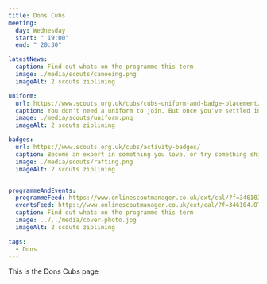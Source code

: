 ```yaml
---
title: Dons Cubs
meeting:
  day: Wednesday
  start: " 19:00"
  end: " 20:30"

latestNews:
  caption: Find out whats on the programme this term
  image: ./media/scouts/canoeing.png
  imageAlt: 2 scouts ziplining

uniform:
  url: https://www.scouts.org.uk/cubs/cubs-uniform-and-badge-placement/
  caption: You don't need a uniform to join. But once you've settled in, you'll start speedily earning badges, and you'll need to know where to put them!
  image: ./media/scouts/uniform.png
  imageAlt: 2 scouts ziplining

badges:
  url: https://www.scouts.org.uk/cubs/activity-badges/
  caption: Become an expert in something you love, or try something shiny and new. From athletics and astronomy to photography and pioneering, there’s something for everyone.
  image: ./media/scouts/rafting.png
  imageAlt: 2 scouts ziplining


programmeAndEvents:
  programmeFeed: https://www.onlinescoutmanager.co.uk/ext/cal/?f=346103.ZjAyOTllMmYzZDQ0N2JjYmM5YjM5ZDc1YjRiYTk0ZDUzNzAyNGE3MTNjODZjNjFlZWY0ZDI1OTNlZjhlNTZmM2RmMTg4NDk5NGI3MGU2YTRlZmYwNjZiMjk3OWYxMTc1ZjA4ZTIxMWI4Y2IyNzAxZGM0ZDU0MGZiZDFlYWY4NWI%3D.eUxB22d1y4
  eventsFeed: https://www.onlinescoutmanager.co.uk/ext/cal/?f=346104.OTQzNDA3YThlZmE5OTY5MGI0NjRhODA5YmZjMjY5OTY3NGM0YTVmYjQ0NDQyYmQ0ZDg4NmMzYTZmMWFhZTE2ZmQ5ZTJiMTQxZTY3OTNhMGUwZDNkNThmYWIwMTdmZTNhYTJmNDQxMTg1Yzg4ZmEyZDQxMDkxMTg4Yjc0MzRiOTc%3D.yB3P0NqUfz
  caption: Find out whats on the programme this term
  image: ../../media/cover-photo.jpg
  imageAlt: 2 scouts ziplining

tags:
  - Dons
---
```


This is the Dons Cubs page